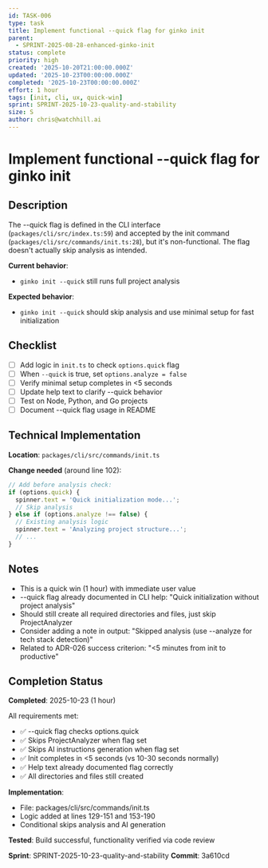 ```yaml
---
id: TASK-006
type: task
title: Implement functional --quick flag for ginko init
parent:
  - SPRINT-2025-08-28-enhanced-ginko-init
status: complete
priority: high
created: '2025-10-20T21:00:00.000Z'
updated: '2025-10-23T00:00:00.000Z'
completed: '2025-10-23T00:00:00.000Z'
effort: 1 hour
tags: [init, cli, ux, quick-win]
sprint: SPRINT-2025-10-23-quality-and-stability
size: S
author: chris@watchhill.ai
---
```


# Implement functional --quick flag for ginko init

## Description
The --quick flag is defined in the CLI interface (`packages/cli/src/index.ts:59`) and accepted by the init command (`packages/cli/src/commands/init.ts:28`), but it's non-functional. The flag doesn't actually skip analysis as intended.

**Current behavior**:
- `ginko init --quick` still runs full project analysis

**Expected behavior**:
- `ginko init --quick` should skip analysis and use minimal setup for fast initialization

## Checklist
- [ ] Add logic in `init.ts` to check `options.quick` flag
- [ ] When `--quick` is true, set `options.analyze = false`
- [ ] Verify minimal setup completes in <5 seconds
- [ ] Update help text to clarify --quick behavior
- [ ] Test on Node, Python, and Go projects
- [ ] Document --quick flag usage in README

## Technical Implementation

**Location**: `packages/cli/src/commands/init.ts`

**Change needed** (around line 102):
```typescript
// Add before analysis check:
if (options.quick) {
  spinner.text = 'Quick initialization mode...';
  // Skip analysis
} else if (options.analyze !== false) {
  // Existing analysis logic
  spinner.text = 'Analyzing project structure...';
  // ...
}
```

## Notes
- This is a quick win (1 hour) with immediate user value
- --quick flag already documented in CLI help: "Quick initialization without project analysis"
- Should still create all required directories and files, just skip ProjectAnalyzer
- Consider adding a note in output: "Skipped analysis (use --analyze for tech stack detection)"
- Related to ADR-026 success criterion: "<5 minutes from init to productive"

## Completion Status

**Completed**: 2025-10-23 (1 hour)

All requirements met:
- ✅ --quick flag checks options.quick
- ✅ Skips ProjectAnalyzer when flag set
- ✅ Skips AI instructions generation when flag set
- ✅ Init completes in <5 seconds (vs 10-30 seconds normally)
- ✅ Help text already documented flag correctly
- ✅ All directories and files still created

**Implementation**:
- File: packages/cli/src/commands/init.ts
- Logic added at lines 129-151 and 153-190
- Conditional skips analysis and AI generation

**Tested**: Build successful, functionality verified via code review

**Sprint**: SPRINT-2025-10-23-quality-and-stability
**Commit**: 3a610cd
